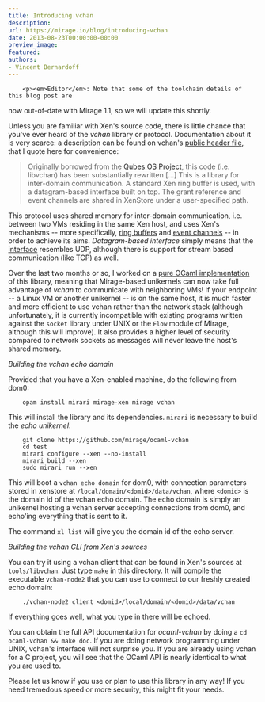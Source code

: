 ```yaml
---
title: Introducing vchan
description:
url: https://mirage.io/blog/introducing-vchan
date: 2013-08-23T00:00:00-00:00
preview_image:
featured:
authors:
- Vincent Bernardoff
---
```



        <p><em>Editor</em>: Note that some of the toolchain details of this blog post are
now out-of-date with Mirage 1.1, so we will update this shortly.</p>
<p>Unless you are familiar with Xen's source code, there is little chance
that you've ever heard of the <em>vchan</em> library or
protocol. Documentation about it is very scarce: a description can be
found on vchan's
<a href="http://xenbits.xen.org/gitweb/?p=xen.git%3Ba=blob%3Bf=xen/include/public/io/libxenvchan.h%3Bhb=HEAD">public header file</a>,
that I quote here for convenience:</p>
<blockquote>
<p>Originally borrowed from the
<a href="http://www.qubes-os.org">Qubes OS Project</a>, this code (i.e. libvchan)
has been substantially rewritten [...]
This is a library for inter-domain communication.  A standard Xen ring
buffer is used, with a datagram-based interface built on top.  The
grant reference and event channels are shared in XenStore under a
user-specified path.</p>
</blockquote>
<p>This protocol uses shared memory for inter-domain communication,
i.e. between two VMs residing in the same Xen host, and uses Xen's
mechanisms -- more specifically,
<a href="http://www.informit.com/articles/article.aspx?p=1160234&amp;seqNum=3">ring buffers</a>
and
<a href="http://xenbits.xen.org/gitweb/?p=xen.git%3Ba=blob%3Bf=tools/libxc/xenctrl.h%3Bh=f2cebafc9ddd4815ffc73fcf9e0d292b1d4c91ff%3Bhb=HEAD#l934">event channels</a>
-- in order to achieve its aims. <em>Datagram-based interface</em> simply
means that the
<a href="http://xenbits.xen.org/gitweb/?p=xen.git%3Ba=blob%3Bf=tools/libvchan/libxenvchan.h%3Bh=6365d36a06f8c8f56454724cefc4c2f1d39beba2%3Bhb=HEAD">interface</a>
resembles UDP, although there is support for stream based communication (like
TCP) as well.</p>
<p>Over the last two months or so, I worked on a <a href="http://github.com/mirage/ocaml-vchan">pure OCaml
implementation</a> of this library, meaning
that Mirage-based unikernels can now take full advantage of <em>vchan</em> to
communicate with neighboring VMs! If your endpoint -- a Linux VM or another
unikernel -- is on the same host, it is much faster and more efficient to use
vchan rather than the network stack (although unfortunately, it is currently
incompatible with existing programs written against the <code>socket</code> library under
UNIX or the <code>Flow</code> module of Mirage, although this will improve). It also
provides a higher level of security compared to network sockets as messages
will never leave the host's shared memory.</p>
<p><em>Building the vchan echo domain</em></p>
<p>Provided that you have a Xen-enabled machine, do the following from
dom0:</p>
<pre><code>    opam install mirari mirage-xen mirage vchan
</code></pre>
<p>This will install the library and its dependencies. <code>mirari</code> is
necessary to build the <em>echo unikernel</em>:</p>
<pre><code>    git clone https://github.com/mirage/ocaml-vchan
    cd test
    mirari configure --xen --no-install
    mirari build --xen
    sudo mirari run --xen
</code></pre>
<p>This will boot a <code>vchan echo domain</code> for dom0, with connection
parameters stored in xenstore at <code>/local/domain/&lt;domid&gt;/data/vchan</code>,
where <code>&lt;domid&gt;</code> is the domain id of the vchan echo domain. The echo
domain is simply an unikernel hosting a vchan server accepting
connections from dom0, and echo'ing everything that is sent to it.</p>
<p>The command <code>xl list</code> will give you the domain id of the echo
server.</p>
<p><em>Building the vchan CLI from Xen's sources</em></p>
<p>You can try it using a vchan client that can be found in Xen's sources
at <code>tools/libvchan</code>: Just type <code>make</code> in this directory. It will
compile the executable <code>vchan-node2</code> that you can use to connect to
our freshly created echo domain:</p>
<pre><code>    ./vchan-node2 client &lt;domid&gt;/local/domain/&lt;domid&gt;/data/vchan
</code></pre>
<p>If everything goes well, what you type in there will be echoed.</p>
<p>You can obtain the full API documentation for <em>ocaml-vchan</em> by doing a
<code>cd ocaml-vchan &amp;&amp; make doc</code>. If you are doing network programming
under UNIX, vchan's interface will not surprise you. If you are
already using vchan for a C project, you will see that the OCaml API
is nearly identical to what you are used to.</p>
<p>Please let us know if you use or plan to use this library in any way!
If you need tremedous speed or more security, this might fit your
needs.</p>

      
